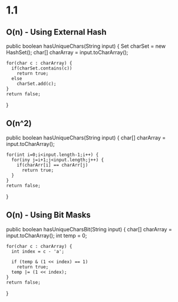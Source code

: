 1.1
===

O(n) - Using External Hash
--------------------------

  public boolean hasUniqueChars(String input) {
    Set<Character> charSet = new HashSet<Character>();
    char[] charArray = input.toCharArray();

    for(char c : charArray) {
      if(charSet.contains(c))
        return true;
      else
        charSet.add(c);
    }
    return false;
  }

O(n^2)
------

  public boolean hasUniqueChars(String input) {
    char[] charArray = input.toCharArray();

    for(int i=0;i<input.length-1;i++) {
      for(iny j=i+1;j<input.length;j++) {
        if(charArr[i] == charArr[j)
          return true;
      }
    }
    return false;
  }

O(n) - Using Bit Masks
----------------------

  public boolean hasUniqueCharsBit(String input) {
    char[] charArray = input.toCharArray();
    int temp = 0;

    for(char c : charArray) {
      int index = c - 'a';

      if (temp & (1 << index) == 1)
        return true;
      temp |= (1 << index);
    }
    return false;
  }
